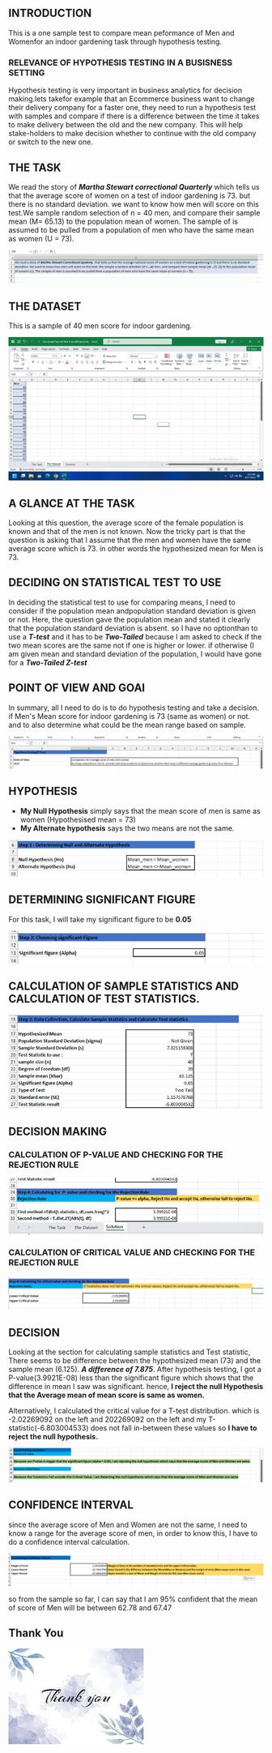 ## INTRODUCTION

This is a one sample test to compare mean peformance of Men and Womenfor an indoor gardening task through hypothesis testing.

### RELEVANCE OF HYPOTHESIS TESTING IN A BUSISNESS SETTING

Hypothesis testing is very important in business analytics for decision making.lets takefor example that an Ecommerce business want to change their delivery company for a faster one, they need to run a hypothesis test with samples and compare if there is a difference between the time it takes to make delivery between the old and the new company. This will help stake-holders to make decision whether to continue with the old company or switch to the new one. 

## THE TASK

We read the story of _**Martha Stewart correctional Quarterly**_ which tells us that the average score of women on a test of indoor gardening is 73. but there is no standard deviation. we want to know how men will score on this test.We sample random selection of n = 40 men, and compare their sample mean (M= 65.13) to the population mean of women. The sample of is assumed to be pulled from a population of men who have the same mean as women (U = 73).

![Alt_Text](https://github.com/Mario-Gozie/One-sample-Ttest-Two-tail-Excel-/blob/master/Images/The%20Task.png)

## THE DATASET

This is a sample of 40 men score for indoor gardening.

![Alt_Text](https://github.com/Mario-Gozie/One-sample-Ttest-Two-tail-Excel-/blob/master/Images/Dataset.png)


## A GLANCE AT THE TASK

Looking at this question, the average score of the female population is known and that of the men is not known. 
Now the tricky part is that the question is asking that I assume that the men and women have the same average score which is 73. in other words the hypothesized mean for Men is 73.

## DECIDING ON STATISTICAL TEST TO USE

In deciding the statistical test to use for comparing means, I need to consider if the population mean andpopulation standard deviation is 
given or not. Here, the question gave the population mean and stated it clearly that the population standard deviation is absent. so I have no optionthan to use a **_T-test_** and it has to be **_Two-Tailed_** because I am asked to check if the two mean scores are the same not if one is higher or lower. if otherwise (I am given mean and standard deviation of the population, I would have gone for a **_Two-Tailed Z-test_**

## POINT OF VIEW AND GOAl
In summary, all I need to do is to do hypothesis testing and take a decision. if Men's Mean score for indoor gardening is  73 (same as women) or not. and to also determine what could be the mean range based on sample.

![Alt_Text](https://github.com/Mario-Gozie/One-sample-Ttest-Two-tail-Excel-/blob/master/Images/Point%20of%20View.png)




## HYPOTHESIS

* **My Null  Hypothesis** simply says that the mean score of men is same as women (Hypothesised mean = 73)
*  **My Alternate hypothesis** says the two means are not the same.

![Alt_Text](https://github.com/Mario-Gozie/One-sample-Ttest-Two-tail-Excel-/blob/master/Images/Hypothesis.png)



## DETERMINING SIGNIFICANT FIGURE
For this task, I will take my significant figure to be **0.05**

![Alt_Text](https://github.com/Mario-Gozie/One-sample-Ttest-Two-tail-Excel-/blob/master/Images/significant%20figure.png)


## CALCULATION OF SAMPLE STATISTICS AND CALCULATION OF TEST STATISTICS.

![Alt_Text](https://github.com/Mario-Gozie/One-sample-Ttest-Two-tail-Excel-/blob/master/Images/Data%20collection.png)

## DECISION MAKING


### CALCULATION OF P-VALUE AND CHECKING FOR THE REJECTION RULE 

![Alt_Text](https://github.com/Mario-Gozie/One-sample-Ttest-Two-tail-Excel-/blob/master/Images/Pvalue.png)

### CALCULATION OF CRITICAL VALUE AND CHECKING FOR THE REJECTION RULE

![Alt_Text](https://github.com/Mario-Gozie/One-sample-Ttest-Two-tail-Excel-/blob/master/Images/Critical%20values.png)

## DECISION
Looking at the section for calculating sample statistics and Test statistic, There seems to be difference between the hypothesized mean (73) and the sample mean (6.125). **_A difference of 7.875_**. After hypothesis testing, I got a P-value(3.9921E-08) less than the significant figure which shows that the difference in mean I saw was significant. hence, **I reject the null Hypothesis that the Average mean of mean score is same as women.** 

Alternatively, I calculated the critical value for a T-test distribution. which is -2.02269092 on  the left and 202269092 on the left and  my T-statistic(-6.803004533) does not fall in-between these values so **I have to reject the null hypothesis.**

![Alt_Text](https://github.com/Mario-Gozie/One-sample-Ttest-Two-tail-Excel-/blob/master/Images/Decision.png)

## CONFIDENCE INTERVAL

since the average score of Men and Women are not the same, I need to know a range for the average score of men, in order to know this, I have to do a confidence interval calculation.

![Alt_Text](https://github.com/Mario-Gozie/One-sample-Ttest-Two-tail-Excel-/blob/master/Images/Confidence%20Interval.png)

so from the sample so far, I can say that I am 95% confident that the mean of score of Men will be between 62.78 and 67.47

## Thank You

![Alt_Text](https://github.com/Mario-Gozie/Ecommerce-Data-Visualization/blob/main/Images/thanks.jpg)
